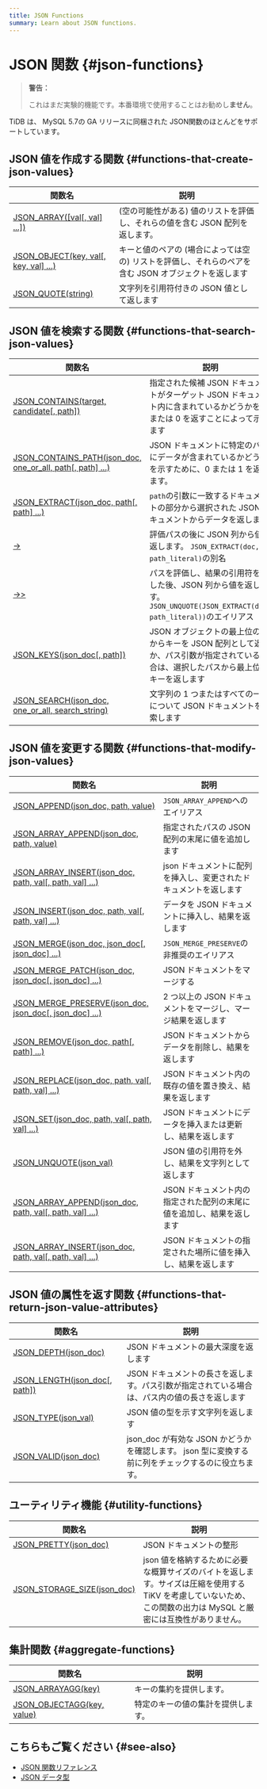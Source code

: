 ```yaml
---
title: JSON Functions
summary: Learn about JSON functions.
---
```


# JSON 関数 {#json-functions}

> **警告：**
>
> これはまだ実験的機能です。本番環境で使用することはお勧めし**ません**。

TiDB は、 MySQL 5.7の GA リリースに同梱された JSON関数のほとんどをサポートしています。

## JSON 値を作成する関数 {#functions-that-create-json-values}

| 関数名                                                     | 説明                                                      |
| ------------------------------------------------------- | ------------------------------------------------------- |
| [JSON\_ARRAY(\[val\[, val\] ...\])][json_array]         | (空の可能性がある) 値のリストを評価し、それらの値を含む JSON 配列を返します。             |
| [JSON\_OBJECT(key, val\[, key, val\] ...)][json_object] | キーと値のペアの (場合によっては空の) リストを評価し、それらのペアを含む JSON オブジェクトを返します |
| [JSON\_QUOTE(string)][json_quote]                       | 文字列を引用符付きの JSON 値として返します                                |

## JSON 値を検索する関数 {#functions-that-search-json-values}

| 関数名                                                                                     | 説明                                                                                       |
| --------------------------------------------------------------------------------------- | ---------------------------------------------------------------------------------------- |
| [JSON\_CONTAINS(target, candidate\[, path\])][json_contains]                            | 指定された候補 JSON ドキュメントがターゲット JSON ドキュメント内に含まれているかどうかを 1 または 0 を返すことによって示します                 |
| [JSON\_CONTAINS\_PATH(json\_doc, one\_or\_all, path\[, path\] ...)][json_contains_path] | JSON ドキュメントに特定のパスにデータが含まれているかどうかを示すために、0 または 1 を返します。                                    |
| [JSON\_EXTRACT(json\_doc, path\[, path\] ...)][json_extract]                            | `path`の引数に一致するドキュメントの部分から選択された JSON ドキュメントからデータを返します                                     |
| [->][json_short_extract]                                                                | 評価パスの後に JSON 列から値を返します。 `JSON_EXTRACT(doc, path_literal)`の別名                             |
| [->>][json_short_extract_unquote]                                                       | パスを評価し、結果の引用符を外した後、JSON 列から値を返します。 `JSON_UNQUOTE(JSON_EXTRACT(doc, path_literal))`のエイリアス |
| [JSON\_KEYS(json\_doc\[, path\])][json_keys]                                            | JSON オブジェクトの最上位の値からキーを JSON 配列として返すか、パス引数が指定されている場合は、選択したパスから最上位のキーを返します                 |
| [JSON\_SEARCH(json\_doc, one\_or\_all, search\_string)][json_search]                    | 文字列の 1 つまたはすべての一致について JSON ドキュメントを検索します                                                  |

## JSON 値を変更する関数 {#functions-that-modify-json-values}

| 関数名                                                                                   | 説明                                    |
| ------------------------------------------------------------------------------------- | ------------------------------------- |
| [JSON\_APPEND(json\_doc, path, value)][json_append]                                   | `JSON_ARRAY_APPEND`へのエイリアス            |
| [JSON\_ARRAY\_APPEND(json\_doc, path, value)][json_array_append]                      | 指定されたパスの JSON 配列の末尾に値を追加します           |
| [JSON\_ARRAY\_INSERT(json\_doc, path, val\[, path, val\] ...)][json_array_insert]     | json ドキュメントに配列を挿入し、変更されたドキュメントを返します   |
| [JSON\_INSERT(json\_doc, path, val\[, path, val\] ...)][json_insert]                  | データを JSON ドキュメントに挿入し、結果を返します          |
| [JSON\_MERGE(json\_doc, json\_doc\[, json\_doc\] ...)][json_merge]                    | `JSON_MERGE_PRESERVE`の非推奨のエイリアス       |
| [JSON\_MERGE\_PATCH(json\_doc, json\_doc\[, json\_doc\] ...)][json_merge_patch]       | JSON ドキュメントをマージする                     |
| [JSON\_MERGE\_PRESERVE(json\_doc, json\_doc\[, json\_doc\] ...)][json_merge_preserve] | 2 つ以上の JSON ドキュメントをマージし、マージ結果を返します    |
| [JSON\_REMOVE(json\_doc, path\[, path\] ...)][json_remove]                            | JSON ドキュメントからデータを削除し、結果を返します          |
| [JSON\_REPLACE(json\_doc, path, val\[, path, val\] ...)][json_replace]                | JSON ドキュメント内の既存の値を置き換え、結果を返します        |
| [JSON\_SET(json\_doc, path, val\[, path, val\] ...)][json_set]                        | JSON ドキュメントにデータを挿入または更新し、結果を返します      |
| [JSON\_UNQUOTE(json\_val)][json_unquote]                                              | JSON 値の引用符を外し、結果を文字列として返します           |
| [JSON\_ARRAY\_APPEND(json\_doc, path, val\[, path, val\] ...)][json_array_append]     | JSON ドキュメント内の指定された配列の末尾に値を追加し、結果を返します |
| [JSON\_ARRAY\_INSERT(json\_doc, path, val\[, path, val\] ...)][json_array_insert]     | JSON ドキュメントの指定された場所に値を挿入し、結果を返します     |

## JSON 値の属性を返す関数 {#functions-that-return-json-value-attributes}

| 関数名                                              | 説明                                                           |
| ------------------------------------------------ | ------------------------------------------------------------ |
| [JSON\_DEPTH(json\_doc)][json_depth]             | JSON ドキュメントの最大深度を返します                                        |
| [JSON\_LENGTH(json\_doc\[, path\])][json_length] | JSON ドキュメントの長さを返します。パス引数が指定されている場合は、パス内の値の長さを返します            |
| [JSON\_TYPE(json\_val)][json_type]               | JSON 値の型を示す文字列を返します                                          |
| [JSON\_VALID(json\_doc)][json_valid]             | json_doc が有効な JSON かどうかを確認します。 json 型に変換する前に列をチェックするのに役立ちます。 |

## ユーティリティ機能 {#utility-functions}

| 関数名                                                 | 説明                                                                                         |
| --------------------------------------------------- | ------------------------------------------------------------------------------------------ |
| [JSON\_PRETTY(json\_doc)][json_pretty]              | JSON ドキュメントの整形                                                                             |
| [JSON\_STORAGE\_SIZE(json\_doc)][json_storage_size] | json 値を格納するために必要な概算サイズのバイトを返します。サイズは圧縮を使用する TiKV を考慮していないため、この関数の出力は MySQL と厳密には互換性がありません。 |

## 集計関数 {#aggregate-functions}

| 関数名                                           | 説明                |
| --------------------------------------------- | ----------------- |
| [JSON\_ARRAYAGG(key)][json_arrayagg]          | キーの集約を提供します。      |
| [JSON\_OBJECTAGG(key, value)][json_objectagg] | 特定のキーの値の集計を提供します。 |

## こちらもご覧ください {#see-also}

-   [JSON 関数リファレンス](https://dev.mysql.com/doc/refman/5.7/en/json-function-reference.html)
-   [JSON データ型](/data-type-json.md)

[json_extract]: https://dev.mysql.com/doc/refman/5.7/en/json-search-functions.html#function_json-extract

[json_short_extract]: https://dev.mysql.com/doc/refman/5.7/en/json-search-functions.html#operator_json-column-path

[json_short_extract_unquote]: https://dev.mysql.com/doc/refman/5.7/en/json-search-functions.html#operator_json-inline-path

[json_unquote]: https://dev.mysql.com/doc/refman/5.7/en/json-modification-functions.html#function_json-unquote

[json_type]: https://dev.mysql.com/doc/refman/5.7/en/json-attribute-functions.html#function_json-type

[json_set]: https://dev.mysql.com/doc/refman/5.7/en/json-modification-functions.html#function_json-set

[json_insert]: https://dev.mysql.com/doc/refman/5.7/en/json-modification-functions.html#function_json-insert

[json_replace]: https://dev.mysql.com/doc/refman/5.7/en/json-modification-functions.html#function_json-replace

[json_remove]: https://dev.mysql.com/doc/refman/5.7/en/json-modification-functions.html#function_json-remove

[json_merge]: https://dev.mysql.com/doc/refman/5.7/en/json-modification-functions.html#function_json-merge

[json_merge_patch]: https://dev.mysql.com/doc/refman/5.7/en/json-modification-functions.html#function_json-merge-patch

[json_merge_preserve]: https://dev.mysql.com/doc/refman/5.7/en/json-modification-functions.html#function_json-merge-preserve

[json_object]: https://dev.mysql.com/doc/refman/5.7/en/json-creation-functions.html#function_json-object

[json_array]: https://dev.mysql.com/doc/refman/5.7/en/json-creation-functions.html#function_json-array

[json_keys]: https://dev.mysql.com/doc/refman/5.7/en/json-search-functions.html#function_json-keys

[json_length]: https://dev.mysql.com/doc/refman/5.7/en/json-attribute-functions.html#function_json-length

[json_valid]: https://dev.mysql.com/doc/refman/5.7/en/json-attribute-functions.html#function_json-valid

[json_quote]: https://dev.mysql.com/doc/refman/5.7/en/json-creation-functions.html#function_json-quote

[json_contains]: https://dev.mysql.com/doc/refman/5.7/en/json-search-functions.html#function_json-contains

[json_contains_path]: https://dev.mysql.com/doc/refman/5.7/en/json-search-functions.html#function_json-contains-path

[json_arrayagg]: https://dev.mysql.com/doc/refman/5.7/en/aggregate-functions.html#function_json-arrayagg

[json_depth]: https://dev.mysql.com/doc/refman/5.7/en/json-attribute-functions.html#function_json-depth

[json_search]: https://dev.mysql.com/doc/refman/5.7/en/json-search-functions.html#function_json-search

[json_append]: https://dev.mysql.com/doc/refman/5.7/en/json-modification-functions.html#function_json-append

[json_array_append]: https://dev.mysql.com/doc/refman/5.7/en/json-modification-functions.html#function_json-array-append

[json_array_insert]: https://dev.mysql.com/doc/refman/5.7/en/json-modification-functions.html#function_json-array-insert

[json_arrayagg]: https://dev.mysql.com/doc/refman/5.7/en/aggregate-functions.html#function_json-arrayagg

[json_objectagg]: https://dev.mysql.com/doc/refman/5.7/en/aggregate-functions.html#function_json-objectagg

[json_pretty]: https://dev.mysql.com/doc/refman/5.7/en/json-utility-functions.html#function_json-pretty

[json_storage_size]: https://dev.mysql.com/doc/refman/5.7/en/json-utility-functions.html#function_json-storage-size
